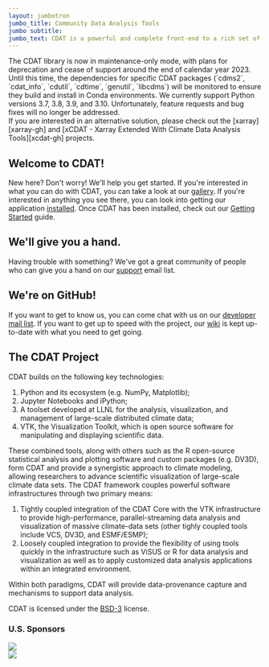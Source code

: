 ```yaml
---
layout: jumbotron
jumbo_title: Community Data Analysis Tools
jumbo subtitle: 
jumbo_text: CDAT is a powerful and complete front-end to a rich set of visual-data exploration and analysis capabilities well suited for data analysis problems.
---
```


<div class="alert alert-warning">
  The CDAT library is now in maintenance-only mode, with plans for deprecation and cease of support around the end of calendar year 2023. Until this time, the dependencies for specific CDAT packages (`cdms2`, `cdat_info`, `cdutil`, `cdtime`, `genutil`, `libcdms`) will be monitored to ensure they build and install in Conda environments. We currently support Python versions 3.7, 3.8, 3.9, and 3.10. Unfortunately, feature requests and bug fixes will no longer be addressed.
</div>

<div class="alert alert-dark">
  If you are interested in an alternative solution, please check out the [xarray][xarray-gh] and [xCDAT - Xarray Extended With Climate Data Analysis Tools][xcdat-gh] projects.
</div>

<h2 id="new">Welcome to CDAT!</h2>

New here? Don't worry! We'll help you get started. If you're interested in what you can do with CDAT, you can take a look at our [gallery]. If you're interested in anything you see there, you can look into getting our application [installed][install]. Once CDAT has been installed, check out our [Getting Started][getting_started] guide.

<h2 id="help">We'll give you a hand.</h2>

Having trouble with something? We've got a great community of people who can give you a hand on our [support] email list.

<h2 id="contribute">We're on GitHub!</h2>

If you want to get to know us, you can come chat with us on our [developer mail list][dev]. If you want to get up to speed with the project, our [wiki] is kept up-to-date with what you need to get going.

<h2 id="info">The CDAT Project</h2>
<p>
CDAT builds on the following key technologies:
<ol>
  <li>Python and its ecosystem (e.g. NumPy, Matplotlib);</li>
  <li>Jupyter Notebooks and iPython;</li>
  <li>A toolset developed at LLNL for the analysis, visualization, and management of large-scale distributed climate data;</li>
  <li>VTK, the Visualization Toolkit, which is open source software for manipulating and displaying scientific data.</li>
</ol>
</p>
<p>

These combined tools, along with others such as the R open-source statistical
analysis and plotting software and custom packages (e.g. DV3D), form CDAT
and provide a synergistic approach to climate modeling, allowing researchers to
advance scientific visualization of large-scale climate data sets. The CDAT
framework couples powerful software infrastructures through two primary means:

<ol>
  <li>Tightly coupled integration of the CDAT Core with the VTK infrastructure to provide high-performance, parallel-streaming data analysis and visualization of massive climate-data sets (other tighly coupled tools include
  VCS, DV3D, and ESMF/ESMP);</li>
  <li>Loosely coupled integration to provide the flexibility of using tools quickly
  in the infrastructure such as ViSUS or R for data analysis and
  visualization as well as to apply customized data analysis applications within
  an integrated environment.</li>
</ol>
</p>
<p>
Within both paradigms, CDAT will provide data-provenance capture and
mechanisms to support data analysis.
</p>

CDAT is licensed under the [BSD-3][bsd3] license.


<h3>U.S. Sponsors</h3>
<div class="sponsor_image">
  <img src="/images/doe.svg" class="thumbnail" />
</div>
<div class="sponsor_image">
  <img src="/images/nasa.svg" class="thumbnail" />
</div>

[xarray-gh]: https://github.com/pydata/xarray
[xcdat-gh]: https://github.com/xCDAT/xcdat
[gallery]: /gallery.html
[install]: https://github.com/CDAT/cdat/wiki/install
[getting_started]: /getting_started.html
[support]: mailto:CDAT-SUPPORT@LISTSERV.LLNL.GOV?body=subscribe%20cdat-support
[dev]: mailto:CDAT-DEV@LISTSERV.LLNL.GOV?body=subscribe%20cdat-dev
[wiki]: https://github.com/CDAT/cdat/wiki
[bsd3]: https://opensource.org/licenses/BSD-3-Clause

<!-- &amp;subject=Subscribe -->
